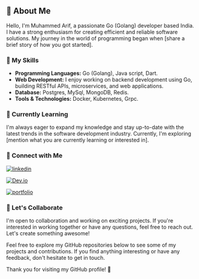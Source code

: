 ## 👋 About Me

Hello, I'm Muhammed Arif, a passionate Go (Golang) developer based India. I have a strong enthusiasm for creating efficient and reliable software solutions. My journey in the world of programming began when [share a brief story of how you got started].

### 🚀 My Skills

- **Programming Languages:** Go (Golang), Java script, Dart.
- **Web Development:** I enjoy working on backend development using Go, building RESTful APIs, microservices, and web applications.
- **Database:** Postgres, MySql, MongoDB, Redis.
- **Tools & Technologies:** Docker, Kubernetes, Grpc.

### 🌱 Currently Learning

I'm always eager to expand my knowledge and stay up-to-date with the latest trends in the software development industry. Currently, I'm exploring [mention what you are currently learning or interested in].

### 🔗 Connect with Me

[![linkedin](https://img.shields.io/badge/linkedin-0A66C2?style=for-the-badge&logo=linkedin&logoColor=white)](www.linkedin.com/in/muhammed-arifp/)

[![Dev.io](https://img.shields.io/badge/dev.io-kdc?style=for-the-badge&logo=dev.io&logoColor=white)](https://dev.to/muhammedarifp/)

[![portfolio](https://img.shields.io/badge/my_portfolio-000?style=for-the-badge&logo=ko-fi&logoColor=white)](https://www.instagram.com/arifu_00) 

### 💬 Let's Collaborate

I'm open to collaboration and working on exciting projects. If you're interested in working together or have any questions, feel free to reach out. Let's create something awesome!

Feel free to explore my GitHub repositories below to see some of my projects and contributions. If you find anything interesting or have any feedback, don't hesitate to get in touch.

Thank you for visiting my GitHub profile! 🚀
